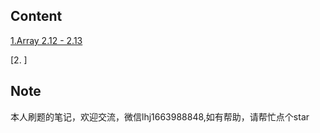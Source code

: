 ## Content
[1.Array 2.12 - 2.13](./array.md)

[2. ]


## Note
本人刷题的笔记，欢迎交流，微信lhj1663988848,如有帮助，请帮忙点个star